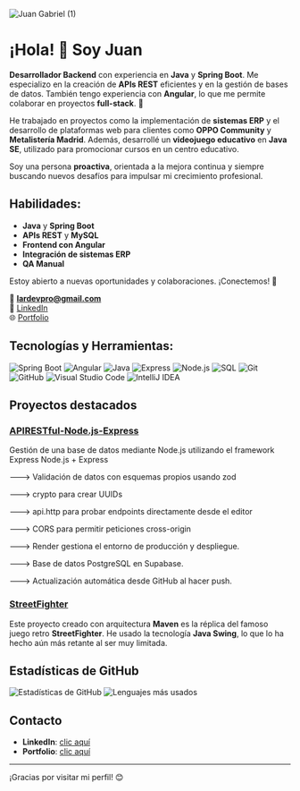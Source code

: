 


![Juan Gabriel (1)](https://github.com/user-attachments/assets/36967271-0440-4963-828b-0fbdbf888a10)




# ¡Hola! 👋 Soy **Juan**  
**Desarrollador Backend** con experiencia en **Java** y **Spring Boot**. Me especializo en la creación de **APIs REST** eficientes y en la gestión de bases de datos. También tengo experiencia con **Angular**, lo que me permite colaborar en proyectos **full-stack**. 🚀

He trabajado en proyectos como la implementación de **sistemas ERP** y el desarrollo de plataformas web para clientes como **OPPO Community** y **Metalistería Madrid**. Además, desarrollé un **videojuego educativo** en **Java SE**, utilizado para promocionar cursos en un centro educativo.

Soy una persona **proactiva**, orientada a la mejora continua y siempre buscando nuevos desafíos para impulsar mi crecimiento profesional.

## Habilidades:
- **Java** y **Spring Boot**
- **APIs REST** y **MySQL**
- **Frontend con Angular**
- **Integración de sistemas ERP**
- **QA Manual**

Estoy abierto a nuevas oportunidades y colaboraciones. ¡Conectemos! 🤝

📩 **lardevpro@gmail.com**  
🔗 [LinkedIn](https://www.linkedin.com/in/lardevpro/)  
🌐 [Portfolio](https://lardevpro-portafolio.web.app/)

## Tecnologías y Herramientas:
![Spring Boot](https://img.shields.io/badge/-Spring%20Boot-6DB33F?style=flat-square&logo=spring-boot&logoColor=white)
![Angular](https://img.shields.io/badge/-Angular-DD0031?style=flat-square&logo=angular&logoColor=white)
![Java](https://img.shields.io/badge/-Java-007396?style=flat-square&logo=java&logoColor=white)
![Express](https://img.shields.io/badge/Express.js-000000?style=for-the-badge&logo=express&logoColor=white)
![Node.js](https://img.shields.io/badge/Node.js-339933?style=for-the-badge&logo=nodedotjs&logoColor=white)
![SQL](https://img.shields.io/badge/-SQL-336791?style=flat-square&logo=postgresql&logoColor=white)
![Git](https://img.shields.io/badge/-Git-F05032?style=flat-square&logo=git&logoColor=white)
![GitHub](https://img.shields.io/badge/-GitHub-181717?style=flat-square&logo=github&logoColor=white)
![Visual Studio Code](https://img.shields.io/badge/-VSCode-007ACC?style=flat-square&logo=visual-studio-code&logoColor=white)
![IntelliJ IDEA](https://img.shields.io/badge/-IntelliJ-000000?style=flat-square&logo=intellij-idea&logoColor=white)

## Proyectos destacados

### [APIRESTful-Node.js-Express](https://github.com/lardevpro/APIRESTful-Nodejs-Express)
Gestión de una base de datos mediante Node.js utilizando el framework Express  Node.js + Express

---> Validación de datos con esquemas propios usando zod

---> crypto para crear UUIDs

---> api.http para probar endpoints directamente desde el editor

---> CORS para permitir peticiones cross-origin
 
---> Render gestiona el entorno de producción y despliegue. 

---> Base de datos PostgreSQL en Supabase. 

---> Actualización automática desde GitHub al hacer push.

### [StreetFighter](https://github.com/lardevpro/Street-Figther-Maven)
Este proyecto creado con arquitectura **Maven** es la réplica del famoso juego retro **StreetFighter**. He usado la tecnología **Java Swing**, lo que lo ha hecho aún más retante al ser muy limitada.

## Estadísticas de GitHub
![Estadísticas de GitHub](https://github-readme-stats.vercel.app/api?username=lardevpro&show_icons=true&theme=dark)
![Lenguajes más usados](https://github-readme-stats.vercel.app/api/top-langs/?username=lardevpro&layout=compact&theme=dark)

## Contacto

- **LinkedIn**: [clic aquí](https://www.linkedin.com/in/lardevpro/)
- **Portfolio**: [clic aquí](https://lardevpro-portafolio.web.app/)

---

¡Gracias por visitar mi perfil! 😊
